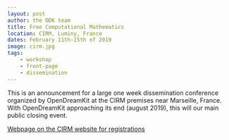 ```yaml
---
layout: post
author: the ODK team
title: Free Computational Mathematics
location: CIRM, Luminy, France
dates: February 11th-15th of 2019
image: cirm.jpg
tags:
    - workshop
    - front-page
    - dissemination
---
```


This is an announcement for a large one week dissemination conference
organized by OpenDreamKit at the CIRM premises near Marseille, France.
With OpenDreamKit approaching its end (august 2019), this will our
main public closing event.

[Webpage on the CIRM website for registrations](https://conferences.cirm-math.fr/1978.html)

